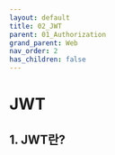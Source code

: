 ```yaml
---
layout: default
title: 02_JWT
parent: 01_Authorization
grand_parent: Web
nav_order: 2
has_children: false
---
```


# JWT  

## 1. JWT란?  
